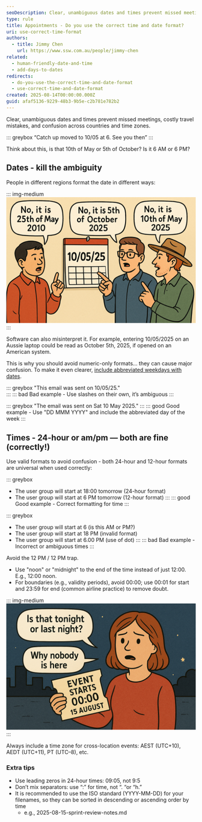 ```yaml
---
seoDescription: Clear, unambiguous dates and times prevent missed meetings, costly travel mistakes, and confusion across countries and time zones.
type: rule
title: Appointments - Do you use the correct time and date format?
uri: use-correct-time-format
authors:
  - title: Jimmy Chen
    url: https://www.ssw.com.au/people/jimmy-chen
related:
  - human-friendly-date-and-time
  - add-days-to-dates
redirects:
  - do-you-use-the-correct-time-and-date-format
  - use-correct-time-and-date-format
created: 2025-08-14T00:00:00.000Z
guid: afaf5136-9229-48b3-9b5e-c2b781e782b2
---
```


Clear, unambiguous dates and times prevent missed meetings, costly travel mistakes, and confusion across countries and time zones. 

::: greybox
“Catch up moved to 10/05 at 6. See you then”
:::

Think about this, is that 10th of May or 5th of October? Is it 6 AM or 6 PM?

<!--endintro-->

## Dates - kill the ambiguity

People in different regions format the date in different ways: 

::: img-medium  
![Figure: 10/05/25 reads differently to Aussie, American and Chinese](image-use-correct-time-format-1.png)
:::

Software can also misinterpret it. For example, entering 10/05/2025 on an Aussie laptop could be read as October 5th, 2025, if opened on an American system.

This is why you should avoid numeric-only formats... they can cause major confusion. To make it even clearer, [include abbreviated weekdays with dates](/add-days-to-dates).

::: greybox
"This email was sent on 10/05/25."  
:::
::: bad
Bad example - Use slashes on their own, it’s ambiguous
:::

::: greybox
"The email was sent on Sat 10 May 2025."
:::
::: good
Good example - Use "DD MMM YYYY" and include the abbreviated day of the week
:::

## Times - 24-hour or am/pm — both are fine (correctly!)

Use valid formats to avoid confusion - both 24-hour and 12-hour formats are universal when used correctly:

::: greybox
  - The user group will start at 18:00 tomorrow (24-hour format)
  - The user group will start at 6 PM tomorrow (12-hour format)
:::
::: good
Good example - Correct formatting for time
:::

::: greybox
  - The user group will start at 6 (is this AM or PM?)
  - The user group will start at 18 PM (invalid format)
  - The user group will start at 6.00 PM (use of dot)
:::
::: bad
Bad example - Incorrect or ambiguous times
:::

Avoid the 12 PM / 12 PM trap.
  - Use "noon" or "midnight" to the end of the time instead of just 12:00. E.g., 12:00 noon.
  - For boundaries (e.g., validity periods), avoid 00:00; use 00:01 for start and 23:59 for end (common airline practice) to remove doubt.

::: img-medium  
![Figure: Will you attend this event on the night of the 14th or the 15th?](image-use-correct-time-format-2.png)
:::

Always include a time zone for cross-location events: AEST (UTC+10), AEDT (UTC+11), PT (UTC–8), etc.

### Extra tips

  - Use leading zeros in 24-hour times: 09:05, not 9:5
  - Don’t mix separators: use “:” for time, not “. “or “h.”
  - It is recommended to use the ISO standard (YYYY-MM-DD) for your filenames, so they can be sorted in descending or ascending order by time
      - e.g., 2025-08-15-sprint-review-notes.md
